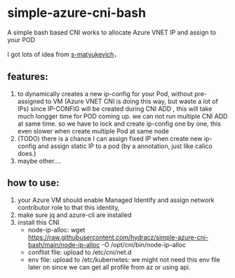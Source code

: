 # simple-azure-cni-bash
A simple bash based CNI works to allocate Azure VNET IP and assign to your POD

I got lots of idea from [s-matyukevich](https://github.com/s-matyukevich/bash-cni-plugin/blob/master/01_gcp/bash-cni)， 

## features:
1. to dynamically creates a new ip-config for your Pod, without pre-assigned to VM (Azure VNET CNI is doing this way, but waste a lot of IPs)
   since IP-CONFIG will be created during CNI ADD , this will take much longger time for POD coming up.
   we can not run multiple CNI ADD at same time. so we have to lock and create ip-config one by one,  this even slower when create multiple Pod at same node
2. (TODO) there is a chance I can assign fixed IP when create new ip-config and assign static IP to a pod (by a annotation, just like calico does.)
3. maybe other....

## how to use:

1. your Azure VM should enable Managed Identify and assign network contributor role to that this identity,
2. make sure jq and azure-cli are installed
3. install this CNI
   - node-ip-alloc:  wget https://raw.githubusercontent.com/hydracz/simple-azure-cni-bash/main/node-ip-alloc -O /opt/cni/bin/node-ip-alloc
   - conflist file:  upload to /etc/cni/net.d
   - env file:       upload to /etc/kubernetes:  we might not need this env file later on since we can get all profile from az or using api.

